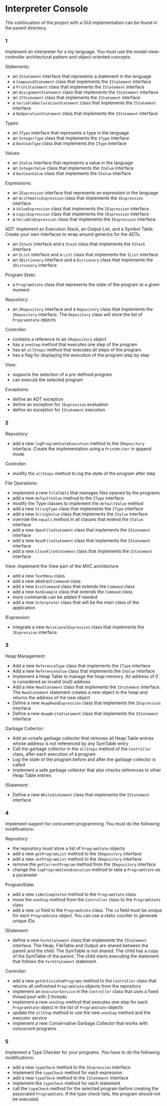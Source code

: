 # Interpreter Console
The continuation of the project with a GUI implementation can be found in the parent directory.

### 1
Implement an interpreter for a toy language. You must use the model-view-controller architectural pattern and object-oriented concepts.

Statements:
- an `IStatement` interface that represents a statement in the language
- a `CompoundStatement` class that implements the `IStatement` interface
- a `PrintStatement` class that implements the `IStatement` interface
- an `AssignmentStatement` class that implements the `IStatement` interface
- an `IfStatement` class that implements the `IStatement` interface
- a `VariableDeclarationStatement` class that implements the `IStatement` interface
- a `NoOperationStatement` class that implements the `IStatement` interface

Types:
- an `IType` interface that represents a type in the language
- an `IntegerType` class that implements the `IType` interface
- a `BooleanType` class that implements the `IType` interface

Values:
- an `IValue` interface that represents a value in the language
- an `IntegerValue` class that implements the `IValue` interface
- a `BooleanValue` class that implements the `IValue` interface

Expressions:
- an `IExpression` interface that represents an expression in the language
- an `ArithmeticExpression` class that implements the `IExpression` interface
- a `ValueExpression` class that implements the `IExpression` interface
- a `LogicExpression` class that implements the `IExpression` interface
- a `VariableExpression` class that implements the `IExpression` interface

ADT:
Implement an Execution Stack, an Output List, and a Symbol Table. Create your own interfaces to wrap around generics for the ADTs.
- an `IStack` interface and a `Stack` class that implements the `IStack` interface
- an `IList` interface and a `List` class that implements the `IList` interface
- an `IDictionary` interface and a `Dictionary` class that implements the `IDictionary` interface

Program State:
- a `ProgramState` class that represents the state of the program at a given moment

Repository:
- an `IRepository` interface and a `Repository` class that implements the `IRepository` interface. The `Repository` class will store the list of `ProgramState` objects

Controller:
- contains a reference to an `IRepository` object
- has a `oneStep` method that executes one step of the program
- has an `allSteps` method that executes all steps of the program
- has a flag for displaying the execution of the program step by step

View:
- supports the selection of a pre-defined program
- can execute the selected program

Exceptions:
- define an ADT exception
- define an exception for `IExpression` evaluation
- define an exception for `IStatement` execution

### 2
Repository:
- add a new `logProgramStateExecution` method to the `IRepository` interface. Create the implementation using a `PrintWriter` in append mode

Controller:
- modify the `allSteps` method to log the state of the program after step

File Operations:
- implement a new `FileTable` that manages files opened by the programs
- add a new `defaultValue` method to the `IType` interface
- modify the Type classes to implement the `defaultValue` method
- add a new `StringType` class that implements the `IType` interface
- add a new `StringValue` class that implements the `IValue` interface
- override the `equals` method in all classes that extend the `IValue` interface
- add a new `OpenFileStatement` class that implements the `IStatement` interface
- add a new `ReadFileStatement` class that implements the `IStatement` interface
- add a new `CloseFileStatement` class that implements the `IStatement` interface

View:
Implement the View part of the MVC architecture
- add a new `TextMenu` class
- add a new abstract `Command` class
- add a new `ExitCommand` class that extends the `Command` class
- add a new `RunExample` class that extends the `Command` class
- more commands can be added if needed
- add a new `Interpreter` class that will be the main class of the application
    
IExpression:
- integrate a new `RelationalExpression` class that implements the `IExpression` interface

### 3
Heap Management:
- Add a new `ReferenceType` class that implements the `IType` interface
- Add a new `ReferenceValue` class that implements the `IValue` interface
- Implement a Heap Table to manage the heap memory. An address of 0 is considered an invalid (null) address
- Add a new `NewStatement` class that implements the `IStatement` interface. The `NewStatement` statement creates a new object in the heap and returns the address of the new object
- Define a new `HeapReadExpression` class that implements the `IExpression` interface
- Define a new `HeapWriteStatement` class that implements the `IStatement` interface

Garbage Collector:
- Add an unsafe garbage collector that removes all Heap Table entries whose address is not referenced by any SymTable entry
- Call the garbage collector in the `allSteps` method of the `Controller` class, after each execution of a program
- Log the state of the program before and after the garbage collector is called
- Implement a safe garbage collector that also checks references to other Heap Table entries

IStatement:
- Define a new `WhileStatement` class that implements the `IStatement` interface

### 4
Implement support for concurrent programming. You must do the following modifications:

Repository:
- the repository must store a list of `ProgramState` objects
- add a new `getProgramList` method to the `IRepository` interface
- add a new `setProgramList` method to the `IRepository` interface
- remove the `getCurrentProgram` method from the `IRepository` interface
- change the `logProgramStateExecution` method to take a `ProgramState` as a parameter

ProgramState:
- add a new `isNotCompleted` method to the `ProgramState` class
- move the `oneStep` method from the `Controller` class to the `ProgramState` class
- add a new `id` field to the `ProgramState` class. The `id` field must be unique for each `ProgramState` object. You can use a static counter to generate unique IDs.

IStatement:
- define a new `ForkStatement` class that implements the `IStatement` interface. The Heap, FileTable and Output are shared between the parent and the child. The SymTable is not shared. The child has a copy of the SymTable of the parent. The child starts executing the statement that follows the `ForkStatement` statement.

Controller:
- add a new `getUnfinishedPrograms` method to the `Controller` class that returns all unfinished `ProgramState` objects from the repository
- implement an `ExecutorService` in the `Controller` class that uses a fixed thread pool with 2 threads
- implement a new `oneStep` method that executes one step for each `ProgramState` object in the list of `ProgramState` objects
- update the `allStep` method to use the new `oneStep` method and the executor service
- implement a new Conservative Garbage Collector that works with concurrent programs

### 5
Implement a Type Checker for your programs. You have to do the following modifications:
- add a new `typeCheck` method to the `IExpression` interface
- implement the `typeCheck` method for each expression
- add a new `typeCheck` method to the `IStatement` interface
- implement the `typeCheck` method for each statement
- call the `typeCheck` method for the selected program before creating the associated `ProgramState`. If the type check fails, the program should not be executed.
